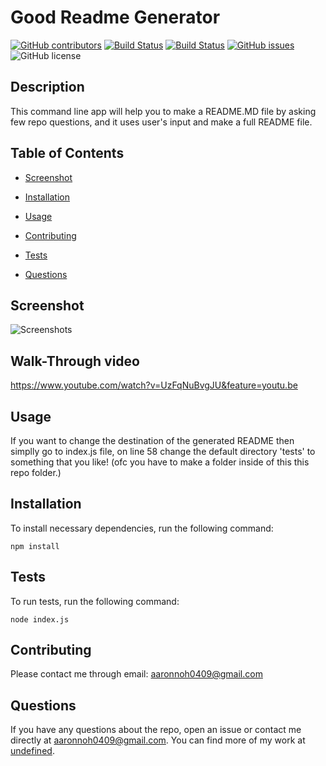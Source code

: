 # Good Readme Generator
  [![GitHub contributors](https://img.shields.io/github/contributors/dnsghd49/idkwisn.svg)](https://GitHub.com/dnsghd49/idkwisn/graphs/contributors/)
  [![Build Status](https://img.shields.io/github/forks/dnsghd49/idkwisn.svg)](https://github.com/dnsghd49/idkwisn/network/)
  [![Build Status](https://img.shields.io/github/stars/dnsghd49/idkwisn.svg)](https://github.com/dnsghd49/idkwisn/)
  [![GitHub issues](https://img.shields.io/github/issues/dnsghd49/idkwisn.svg)](https://GitHub.com/dnsghd49/idkwisn/issues/)
  ![GitHub license](https://img.shields.io/badge/license-MIT-blue.svg)


## Description

This command line app will help you to make a README.MD file by asking few repo questions, and it uses user's input and make a full README file.

## Table of Contents 

* [Screenshot](#screenshot)

* [Installation](#installation)

* [Usage](#usage)

* [Contributing](#contributing)

* [Tests](#tests)

* [Questions](#questions)

## Screenshot

![Screenshots](https://github.com/dnsghd49/idkwisn/blob/main/assets/myFile.gif "Test run")

## Walk-Through video

https://www.youtube.com/watch?v=UzFqNuBvgJU&feature=youtu.be

## Usage

If you want to change the destination of the generated README then simplly go to index.js file, on line 58 change the default directory 'tests' to something that you like! (ofc you have to make a folder inside of this this repo folder.)

## Installation

To install necessary dependencies, run the following command:

```
npm install
```
## Tests

To run tests, run the following command:

```
node index.js
```

## Contributing

Please contact me through email: aaronnoh0409@gmail.com

## Questions

If you have any questions about the repo, open an issue or contact me directly at aaronnoh0409@gmail.com. You can find more of my work at [undefined](https://github.com/dnsghd49/).
